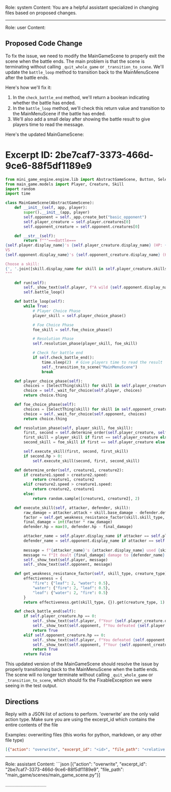 Role: system
Content: You are a helpful assistant specialized in changing files based on proposed changes.
__________________
Role: user
Content: 
## Proposed Code Change
To fix the issue, we need to modify the MainGameScene to properly exit the scene when the battle ends. The main problem is that the scene is terminating without calling `_quit_whole_game` or `_transition_to_scene`. We'll update the `battle_loop` method to transition back to the MainMenuScene after the battle ends.

Here's how we'll fix it:

1. In the `check_battle_end` method, we'll return a boolean indicating whether the battle has ended.
2. In the `battle_loop` method, we'll check this return value and transition to the MainMenuScene if the battle has ended.
3. We'll also add a small delay after showing the battle result to give players time to read the message.

Here's the updated MainGameScene:

# Excerpt ID: 2be7caf7-3373-466d-9ce6-88f5df1189e9
```python main_game/scenes/main_game_scene.py
from mini_game_engine.engine.lib import AbstractGameScene, Button, SelectThing
from main_game.models import Player, Creature, Skill
import random
import time

class MainGameScene(AbstractGameScene):
    def __init__(self, app, player):
        super().__init__(app, player)
        self.opponent = self._app.create_bot("basic_opponent")
        self.player_creature = self.player.creatures[0]
        self.opponent_creature = self.opponent.creatures[0]

    def __str__(self):
        return f"""===Battle===
{self.player.display_name}'s {self.player_creature.display_name} (HP: {self.player_creature.hp}/{self.player_creature.max_hp})
VS
{self.opponent.display_name}'s {self.opponent_creature.display_name} (HP: {self.opponent_creature.hp}/{self.opponent_creature.max_hp})

Choose a skill:
{', '.join([skill.display_name for skill in self.player_creature.skills])}
"""

    def run(self):
        self._show_text(self.player, f"A wild {self.opponent.display_name} appeared!")
        self.battle_loop()

    def battle_loop(self):
        while True:
            # Player Choice Phase
            player_skill = self.player_choice_phase()

            # Foe Choice Phase
            foe_skill = self.foe_choice_phase()

            # Resolution Phase
            self.resolution_phase(player_skill, foe_skill)

            # Check for battle end
            if self.check_battle_end():
                time.sleep(2)  # Give players time to read the result
                self._transition_to_scene("MainMenuScene")
                break

    def player_choice_phase(self):
        choices = [SelectThing(skill) for skill in self.player_creature.skills]
        choice = self._wait_for_choice(self.player, choices)
        return choice.thing

    def foe_choice_phase(self):
        choices = [SelectThing(skill) for skill in self.opponent_creature.skills]
        choice = self._wait_for_choice(self.opponent, choices)
        return choice.thing

    def resolution_phase(self, player_skill, foe_skill):
        first, second = self.determine_order(self.player_creature, self.opponent_creature)
        first_skill = player_skill if first == self.player_creature else foe_skill
        second_skill = foe_skill if first == self.player_creature else player_skill

        self.execute_skill(first, second, first_skill)
        if second.hp > 0:
            self.execute_skill(second, first, second_skill)

    def determine_order(self, creature1, creature2):
        if creature1.speed > creature2.speed:
            return creature1, creature2
        elif creature2.speed > creature1.speed:
            return creature2, creature1
        else:
            return random.sample([creature1, creature2], 2)

    def execute_skill(self, attacker, defender, skill):
        raw_damage = attacker.attack + skill.base_damage - defender.defense
        factor = self.get_weakness_resistance_factor(skill.skill_type, defender.creature_type)
        final_damage = int(factor * raw_damage)
        defender.hp = max(0, defender.hp - final_damage)

        attacker_name = self.player.display_name if attacker == self.player_creature else self.opponent.display_name
        defender_name = self.opponent.display_name if attacker == self.player_creature else self.player.display_name
        
        message = f"{attacker_name}'s {attacker.display_name} used {skill.display_name}!\n"
        message += f"It dealt {final_damage} damage to {defender_name}'s {defender.display_name}."
        self._show_text(self.player, message)
        self._show_text(self.opponent, message)

    def get_weakness_resistance_factor(self, skill_type, creature_type):
        effectiveness = {
            "fire": {"leaf": 2, "water": 0.5},
            "water": {"fire": 2, "leaf": 0.5},
            "leaf": {"water": 2, "fire": 0.5}
        }
        return effectiveness.get(skill_type, {}).get(creature_type, 1)

    def check_battle_end(self):
        if self.player_creature.hp == 0:
            self._show_text(self.player, f"Your {self.player_creature.display_name} fainted. You lost!")
            self._show_text(self.opponent, f"You defeated {self.player.display_name}'s {self.player_creature.display_name}. You won!")
            return True
        elif self.opponent_creature.hp == 0:
            self._show_text(self.player, f"You defeated {self.opponent.display_name}'s {self.opponent_creature.display_name}. You won!")
            self._show_text(self.opponent, f"Your {self.opponent_creature.display_name} fainted. You lost!")
            return True
        return False
```

This updated version of the MainGameScene should resolve the issue by properly transitioning back to the MainMenuScene when the battle ends. The scene will no longer terminate without calling `_quit_whole_game` or `_transition_to_scene`, which should fix the FixableException we were seeing in the test output.

## Directions
Reply with a JSON list of actions to perform. 'overwrite' are the only valid action type. 
Make sure you are using the excerpt_id which contains the entire contents of the file

Examples:
overwriting files (this works for python, markdown, or any other file type)
```json output_example1
[{"action": "overwrite", "excerpt_id": "<id>", "file_path": "<relative file path>"}]
```

__________________
Role: assistant
Content: ```json
[{"action": "overwrite", "excerpt_id": "2be7caf7-3373-466d-9ce6-88f5df1189e9", "file_path": "main_game/scenes/main_game_scene.py"}]
```
__________________
